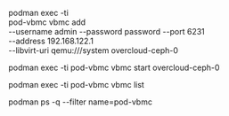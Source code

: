 podman exec -ti \
	pod-vbmc vbmc add \
	--username admin --password password --port 6231 \
	--address 192.168.122.1 \
	--libvirt-uri qemu:///system  overcloud-ceph-0

podman exec -ti pod-vbmc vbmc start overcloud-ceph-0

podman exec -ti pod-vbmc vbmc list

podman ps -q --filter name=pod-vbmc
